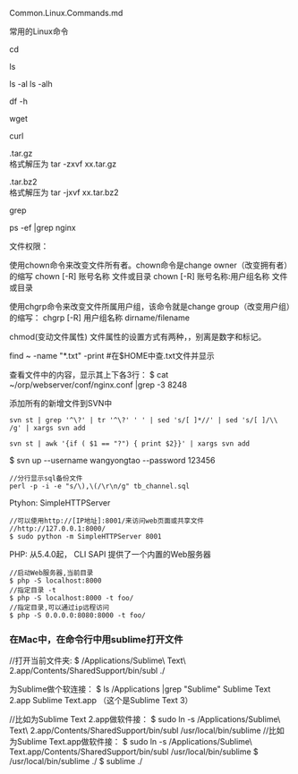 Common.Linux.Commands.md

常用的Linux命令



cd 

ls 

ls -al
ls -alh 

df -h



wget

curl




.tar.gz    
格式解压为 tar   -zxvf   xx.tar.gz

.tar.bz2   
格式解压为 tar   -jxvf    xx.tar.bz2


grep 

ps -ef |grep nginx

文件权限：

使用chown命令来改变文件所有者。chown命令是change owner（改变拥有者）的缩写
chown [-R] 账号名称 文件或目录
chown [-R] 账号名称:用户组名称 文件或目录

使用chgrp命令来改变文件所属用户组，该命令就是change group（改变用户组）的缩写：
chgrp [-R] 用户组名称 dirname/filename

chmod(变动文件属性)
文件属性的设置方式有两种，，别离是数字和标记。


find   ~   -name   "*.txt"   -print    #在$HOME中查.txt文件并显示

查看文件中的内容，显示其上下各3行：
$ cat ~/orp/webserver/conf/nginx.conf |grep -3 8248

添加所有的新增文件到SVN中
```
svn st | grep '^\?' | tr '^\?' ' ' | sed 's/[ ]*//' | sed 's/[ ]/\\ /g' | xargs svn add

svn st | awk '{if ( $1 == "?") { print $2}}' | xargs svn add
```

$ svn up --username wangyongtao --password 123456


```
//分行显示sql备份文件
perl -p -i -e "s/\),\(/\r\n/g" tb_channel.sql
```



Ptyhon: SimpleHTTPServer
```
//可以使用http://[IP地址]:8001/来访问web页面或共享文件
//http://127.0.0.1:8000/
$ sudo python -m SimpleHTTPServer 8001
```

PHP: 从5.4.0起， CLI SAPI 提供了一个内置的Web服务器

```
//启动Web服务器,当前目录
$ php -S localhost:8000
//指定目录 -t
$ php -S localhost:8000 -t foo/
//指定目录,可以通过ip远程访问 
$ php -S 0.0.0.0:8080:8000 -t foo/
```


### 在Mac中，在命令行中用sublime打开文件

//打开当前文件夹: 
$ /Applications/Sublime\ Text\ 2.app/Contents/SharedSupport/bin/subl ./

为Sublime做个软连接：
$ ls /Applications |grep "Sublime"
Sublime Text 2.app 
Sublime Text.app （这个是Sublime Text 3）

//比如为Sublime Text 2.app做软件接：
$ sudo ln -s /Applications/Sublime\ Text\ 2.app/Contents/SharedSupport/bin/subl /usr/local/bin/sublime
//比如为Sublime Text.app做软件接：
$ sudo ln -s /Applications/Sublime\ Text.app/Contents/SharedSupport/bin/subl /usr/local/bin/sublime
$ /usr/local/bin/sublime ./
$ sublime ./


